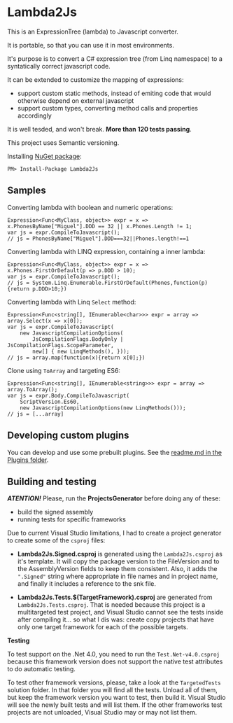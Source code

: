 # Lambda2Js

This is an ExpressionTree (lambda) to Javascript converter.

It is portable, so that you can use it in most environments.

It's purpose is to convert a C# expression tree (from Linq namespace) to a syntatically correct javascript code.

It can be extended to customize the mapping of expressions:

 - support custom static methods, instead of emiting code that would otherwise depend on external javascript
 - support custom types, converting method calls and properties accordingly

It is well tesded, and won't break. **More than 120 tests passing**.

This project uses Semantic versioning.

Installing [NuGet package](https://www.nuget.org/packages/Lambda2Js):

    PM> Install-Package Lambda2Js

Samples
-------

Converting lambda with boolean and numeric operations:

    Expression<Func<MyClass, object>> expr = x => x.PhonesByName["Miguel"].DDD == 32 || x.Phones.Length != 1;
    var js = expr.CompileToJavascript();
    // js = PhonesByName["Miguel"].DDD===32||Phones.length!==1

Converting lambda with LINQ expression, containing a inner lambda:

    Expression<Func<MyClass, object>> expr = x => x.Phones.FirstOrDefault(p => p.DDD > 10);
    var js = expr.CompileToJavascript();
    // js = System.Linq.Enumerable.FirstOrDefault(Phones,function(p){return p.DDD>10;})

Converting lambda with Linq `Select` method:

	Expression<Func<string[], IEnumerable<char>>> expr = array => array.Select(x => x[0]);
    var js = expr.CompileToJavascript(
        new JavascriptCompilationOptions(
            JsCompilationFlags.BodyOnly | JsCompilationFlags.ScopeParameter,
            new[] { new LinqMethods(), }));
    // js = array.map(function(x){return x[0];})

Clone using `ToArray` and targeting ES6:

    Expression<Func<string[], IEnumerable<string>>> expr = array => array.ToArray();
    var js = expr.Body.CompileToJavascript(
        ScriptVersion.Es60,
        new JavascriptCompilationOptions(new LinqMethods()));
    // js = [...array]

Developing custom plugins
--------

You can develop and use some prebuilt plugins. See the [readme.md in the Plugins folder](https://github.com/gearz-lab/lambda2js/tree/master/Lambda2Js/Plugins).

Building and testing
--------------------

***ATENTION!*** Please, run the **ProjectsGenerator**
before doing any of these:

- build the signed assembly
- running tests for specific frameworks

Due to current Visual Studio limitations, I had to create
a project generator to create some of the `csproj` files:

- **Lambda2Js.Signed.csproj** is generated using the
`Lambda2Js.csproj` as it's template. It will copy the
package version to the FileVersion and to the
AssemblyVersion fields to keep them consistent.
Also, it adds the `".Signed"` string where appropriate
in file names and in project name, and finally it
includes a reference to the snk file.

- **Lambda2Js.Tests.$(TargetFramework).csproj** are
generated from `Lambda2Js.Tests.csproj`. That is needed
because this project is a multitargeted test project,
and Visual Studio cannot see the tests inside after
compiling it... so what I dis was: create copy projects
that have only one target framework for each of the
possible targets.

**Testing**

To test support on the .Net 4.0, you need to run the
`Test.Net-v4.0.csproj` because this framework version
does not support the native test attributes to do
automatic testing.

To test other framework versions, please, take a
look at the `TargetedTests` solution folder. In that
folder you will find all the tests. Unload all of them,
but keep the framework version you want to test,
then build it. Visual Studio will see the newly built
tests and will list them. If the other frameworks test
projects are not unloaded, Visual Studio may or may
not list them.
